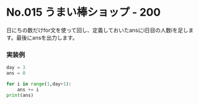 # No.015 うまい棒ショップ - 200

日にちの数だけfor文を使って回し、定義しておいたansにi日目の人数iを足します。最後にansを出力します。

### 実装例

```python
day = 3
ans = 0

for i in range(1,day+1):
    ans += i
print(ans)
```

